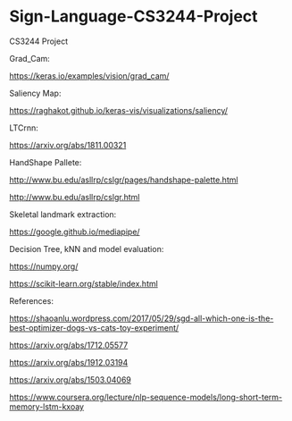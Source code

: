# Sign-Language-CS3244-Project
CS3244 Project

Grad_Cam:

https://keras.io/examples/vision/grad_cam/

Saliency Map:

https://raghakot.github.io/keras-vis/visualizations/saliency/

LTCrnn:

https://arxiv.org/abs/1811.00321

HandShape Pallete:

http://www.bu.edu/asllrp/cslgr/pages/handshape-palette.html

http://www.bu.edu/asllrp/cslgr.html

Skeletal landmark extraction:

https://google.github.io/mediapipe/

Decision Tree, kNN and model evaluation:

https://numpy.org/

https://scikit-learn.org/stable/index.html

References:

https://shaoanlu.wordpress.com/2017/05/29/sgd-all-which-one-is-the-best-optimizer-dogs-vs-cats-toy-experiment/

https://arxiv.org/abs/1712.05577

https://arxiv.org/abs/1912.03194

https://arxiv.org/abs/1503.04069

https://www.coursera.org/lecture/nlp-sequence-models/long-short-term-memory-lstm-kxoay
